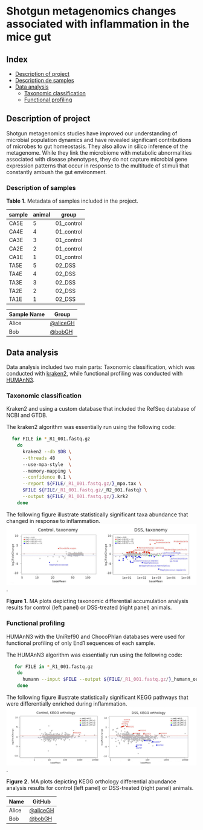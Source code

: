 # Shotgun metagenomics changes associated with inflammation in the mice gut

## Index

- [Description of project](#description-of-project)
- [Description de samples](#description-de-samples)
- [Data analysis](#data-analysis)
  - [Taxonomic classification](#taxonomic-classification)
  - [Functional profiling](#functional-profiling)

## Description of project

Shotgun metagenomics studies have improved our understanding of microbial population dynamics and have revealed significant contributions of microbes to gut homeostasis. They also allow in silico inference of the metagenome. While they link the microbiome with metabolic abnormalities associated with disease phenotypes, they do not capture microbial gene expression patterns that occur in response to the multitude of stimuli that constantly ambush the gut environment.

### Description of samples

__Table 1.__ Metadata of samples included in the project.

|sample | animal | group |
|-------|--------|-------|
|CA5E   |	5      |	01_control|
|CA4E   |4      |	01_control|
|CA3E   |	3      |	01_control|
|CA2E   |	2      |	01_control|
|CA1E   |	1      |	01_control|
|TA5E   |	5      |	02_DSS    |
|TA4E   |	4      |	02_DSS    |
|TA3E   |	3      |	02_DSS    |
|TA2E   |	2      |	02_DSS    |
|TA1E   |1      |  02_DSS    |


| Sample Name | Group |
|------|--------|
| Alice | [@aliceGH](https://github.com/aliceGH) |
| Bob   | [@bobGH](https://github.com/bobGH) |


## Data analysis

Data analysis included two main parts: Taxonomic classification, which was conducted with [kraken2]( https://github.com/DerrickWood/kraken2/blob/master/docs/MANUAL.markdown), while functional profiling was conducted with [HUMAnN3]( https://huttenhower.sph.harvard.edu/humann/). 

### Taxonomic classification

Kraken2 and using a custom database that included the RefSeq database of NCBI and GTDB.

The kraken2 algorithm was essentially run using the following code:

```bash
  for FILE in *_R1_001.fastq.gz 
    do 
      kraken2 --db $DB \
      --threads 48     \ 
      --use-mpa-style  \ 
      --memory-mapping \
      --confidence 0.1 \
      --report ${FILE/_R1_001.fastq.gz/}_mpa.tax \
      $FILE ${FILE/_R1_001.fastq.gz/_R2_001.fastq} \
      --output ${FILE/_R1_001.fastq.gz/}.krk2
    done

```

The following figure illustrate statistically significant taxa abundance that changed in response to inflammation. ![Figure 1](images/taxonomy.png).

__Figure 1.__ MA plots depicting taxonomic differential accumulation analysis results for control (left panel) or DSS-treated (right panel) animals. 

### Functional profiling

HUMAnN3 with the UniRef90 and ChocoPhlan databases were used for functional profiling of only End1 sequences of each sample. 

The HUMAnN3 algorithm was essentially run using the following code:

```bash
   for FILE in *_R1_001.fastq.gz
    do 
      humann --input $FILE --output ${FILE/_R1_001.fastq.gz/}_humann_output --threads 24
    done
```


The following figure illustrate statistically significant KEGG pathways that were differentially enriched during inflammation. ![Figure 2](images/functional.png).

__Figure 2.__ MA plots depicting KEGG orthology differential abundance analysis results for control (left panel) or DSS-treated (right panel) animals.


| Name | GitHub |
|------|--------|
| Alice | [@aliceGH](https://github.com/aliceGH) |
| Bob   | [@bobGH](https://github.com/bobGH) |
 
